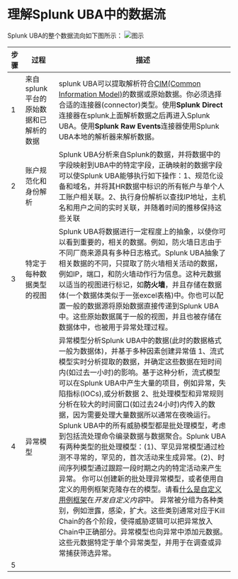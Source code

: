 # 理解Splunk UBA中的数据流

Splunk UBA的整个数据流向如下图所示：
![图示](https://docs.splunk.com/images/thumb/4/4f/UBA_Data_Flow_v5.png/1050px-UBA_Data_Flow_v5.png)

|步骤|过程|描述|
|----|----|----|
|1|来自splunk平台的原始数据和已解析的数据|splunk UBA可以提取解析符合[CIM(Common Information Model)](https://docs.splunk.com/Documentation/Splunk/8.1.1/Knowledge/UnderstandandusetheCommonInformationModel)的数据或原始数据。你必须选择合适的连接器(connector)类型。使用**Splunk Direct**连接器在splunk上面解析数据之后再进入Splunk UBA。使用**Splunk Raw Events**连接器使用Splunk UBA本地的解析器来解析数据。 |
|2|账户规范化和身份解析|Splunk UBA分析来自Splunk的数据，并将数据中的字段映射到UBA中的特定字段，正确映射的数据字段可以使Splunk UBA能够执行如下操作：1、规范化设备和域名，并将其HR数据中标识的所有帐户与单个人工账户相关联。2、执行身份解析以查找IP地址，主机名和用户之间的实时关联，并随着时间的推移保持这些关联|
|3|特定于每种数据类型的视图|Splunk UBA将数据进行一定程度上的抽象，以使你可以看到重要的，相关的数据。例如，防火墙日志由于不同厂商来源具有多种日志格式。Splunk UBA抽象了相关数据的不同，只提取了防火墙相关活动的数据，例如IP，端口，和防火墙动作行为信息。这种元数据以适当的视图进行标记，如**防火墙**，并且存储在数据体(一个数据体类似于一张excel表格)中。你也可以配置一般的数据源将原始数据直接传递到Splunk UBA中。这些原始数据属于一般的视图，并且也被存储在数据体中，也被用于异常处理过程。|
|4|异常模型|异常模型分析Splunk UBA中的数据(此时的数据格式一般为数据体)，并基于多种因素创建异常值 1、流式模型实时分析提取的数据，并确定这些数据在短时间内(如过去一小时)的影响。基于这种分析，流式模型可以在Splunk UBA中产生大量的项目，例如异常，失陷指标(IOCs),或分析数据 2、批处理模型和异常规则分析在较大的时间窗口(如过去24小时)内传入的数据，因为需要处理大量数据所以通常在夜晚运行。Splunk UBA中的所有威胁模型都是批处理模型，考虑到包括流处理命令编录数据与数据聚合。Splunk UBA有两种类型的批处理模型：(1)、罕见异常模型通过检测不寻常的，罕见的，首次活动来生成异常。(2)、时间序列模型通过跟踪一段时期之内的特定活动来产生异常。 你可以创建新的批处理异常模型，或者使用自定义的用例框架克隆存在的模型。请看[什么是自定义用例框架](http://docs.splunk.com/Documentation/UBA/5.0.4/Custom/CustomOverview)在*开发自定义内容*中。   异常被分组为各种类别，例如泄露，感染，扩大。这些类别通常对应于Kill Chain的各个阶段，使得威胁逻辑可以把异常放入Chain中正确部分。异常模型也向异常中添加元数据。这些元数据特定于单个异常类型，并用于在调查或异常捕获筛选异常。|
|5|||
